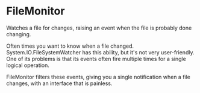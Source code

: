 FileMonitor
===========

Watches a file for changes, raising an event when the file is probably done changing.


Often times you want to know when a file changed. System.IO.FileSystemWatcher has this ability, but it's not very user-friendly. One of its problems is that its events often fire multiple times for a single logical operation.

FileMonitor filters these events, giving you a single notification when a file changes, with an interface that is painless.
